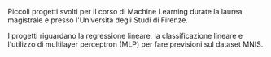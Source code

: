 Piccoli progetti svolti per il corso di Machine Learning durate la laurea magistrale e presso l'Università degli Studi di Firenze.

I progetti riguardano la regressione lineare, la classificazione lineare e l'utilizzo di multilayer perceptron (MLP) per fare previsioni sul dataset MNIS.
